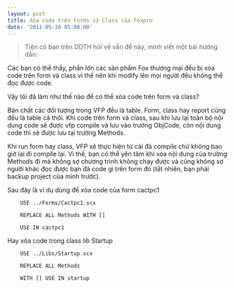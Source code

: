 ```yaml
---
layout: post
title: Xóa code trên Forms và Class của Foxpro
date: '2011-05-16 05:00:00'
---
```


> Tiện có bạn trên DDTH hỏi về vấn đề này, mình viết một bài hướng dẫn:

Các bạn có thể thấy, phần lớn các sản phẩm Fox thương mại đều bị xóa code trên form và class vì thế nên khi modify lên mọi người đều không thể đọc được code.

Vậy tôi đã làm như thế nào để có thể xóa code trên form và class?

Bản chất các đối tượng trong VFP đều là table. Form, class hay report cũng đều là table cả thôi. Khi code trên form và class, sau khi lưu lại toàn bộ nội dung code sẽ được vfp compile và lưu vào trường ObjCode, còn nội dung code thì sẽ được lưu tại trường Methods.

Khi run form hay class, VFP sẽ thực hiện từ cái đã compile chứ không bao giờ lại đi compile lại. Vì thế, bạn có thể yên tâm khi xóa nội dung của trường Methods đi mà không sợ chương trình không chạy được và cũng không sợ người khác đọc được bạn đã code gì trên form đó (tất nhiên, bạn phải backup project của mình trước).

Sau đây là ví dụ dùng để xóa code của form cactpc1

```
	USE ../Forms/Cactpc1.scx

	REPLACE ALL Methods WITH []

	USE IN cactpc1
```

Hay xóa code trong class lib Startup

```
    USE ../Libs/Startup.vcx

    REPLACE ALL Methods

    WITH [] USE IN startup
```

